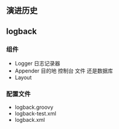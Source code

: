 ## 演进历史





## logback

### 组件
- Logger 日志记录器
- Appender 目的地 控制台 文件 还是数据库
- Layout 

### 配置文件
- logback.groovy
- logback-test.xml
- logback.xml